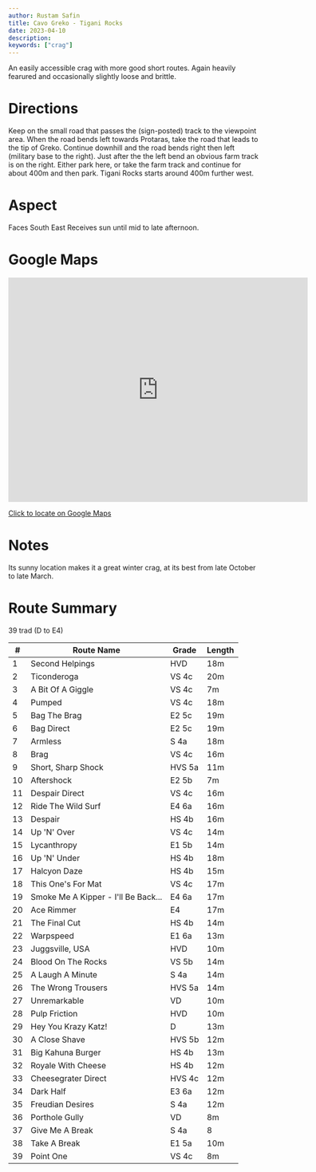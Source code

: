 ```yaml
---
author: Rustam Safin
title: Cavo Greko - Tigani Rocks
date: 2023-04-10
description:
keywords: ["crag"]
---
```


An easily accessible crag with more good short routes. Again heavily fearured and occasionally slightly loose and brittle.

# Directions

Keep on the small road that passes the (sign-posted) track to the viewpoint area. When the road bends left towards Protaras, take the road that leads to the tip of Greko. Continue downhill and the road bends right then left (military base to the right). Just after the the left bend an obvious farm track is on the right. Either park here, or take the farm track and continue for about 400m and then park. Tigani Rocks starts around 400m further west.
# Aspect

Faces South East Receives sun until mid to late afternoon.

# Google Maps

<iframe src="https://www.google.com/maps/embed?pb=!1m17!1m12!1m3!1d5538.9846912502835!2d34.06843031523929!3d34.962960980368!2m3!1f0!2f0!3f0!3m2!1i1024!2i768!4f13.1!3m2!1m1!2zMzTCsDU3JzQ2LjciTiAzNMKwMDQnMTQuMiJF!5e1!3m2!1sen!2s!4v1681157391383!5m2!1sen!2s" width="600" height="450" style="border:0;" allowfullscreen="" loading="lazy" referrerpolicy="no-referrer-when-downgrade"></iframe>

[Click to locate on Google Maps](https://goo.gl/maps/x8QqU434BdTRQd3N6)

# Notes

Its sunny location makes it a great winter crag, at its best from late October to late March.

# Route Summary

39 trad (D to E4)

| #   | Route Name                          | Grade  | Length |
| --- | ----------------------------------- | ------ | ------ |
| 1   | Second Helpings                     | HVD    | 18m    |
| 2   | Ticonderoga                         | VS 4c  | 20m    |
| 3   | A Bit Of A Giggle                   | VS 4c  | 7m     |
| 4   | Pumped                              | VS 4c  | 18m    |
| 5   | Bag The Brag                        | E2 5c  | 19m    |
| 6   | Bag Direct                          | E2 5c  | 19m    |
| 7   | Armless                             | S 4a   | 18m    |
| 8   | Brag                                | VS 4c  | 16m    |
| 9   | Short, Sharp Shock                  | HVS 5a | 11m    |
| 10  | Aftershock                          | E2 5b  | 7m     |
| 11  | Despair Direct                      | VS 4c  | 16m    |
| 12  | Ride The Wild Surf                  | E4 6a  | 16m    |
| 13  | Despair                             | HS 4b  | 16m    |
| 14  | Up 'N' Over                         | VS 4c  | 14m    |
| 15  | Lycanthropy                         | E1 5b  | 14m    |
| 16  | Up 'N' Under                        | HS 4b  | 18m    |
| 17  | Halcyon Daze                        | HS 4b  | 15m    |
| 18  | This One's For Mat                  | VS 4c  | 17m    |
| 19  | Smoke Me A Kipper - I'll Be Back... | E4 6a  | 17m    |
| 20  | Ace Rimmer                          | E4     | 17m    |
| 21  | The Final Cut                       | HS 4b  | 14m    |
| 22  | Warpspeed                           | E1 6a  | 13m    |
| 23  | Juggsville, USA                     | HVD    | 10m    |
| 24  | Blood On The Rocks                  | VS 5b  | 14m    |
| 25  | A Laugh A Minute                    | S 4a   | 14m    |
| 26  | The Wrong Trousers                  | HVS 5a | 14m    |
| 27  | Unremarkable                        | VD     | 10m    |
| 28  | Pulp Friction                       | HVD    | 10m    |
| 29  | Hey You Krazy Katz!                 | D      | 13m    |
| 30  | A Close Shave                       | HVS 5b | 12m    |
| 31  | Big Kahuna Burger                   | HS 4b  | 13m    |
| 32  | Royale With Cheese                  | HS 4b  | 12m    |
| 33  | Cheesegrater Direct                 | HVS 4c | 12m    |
| 34  | Dark Half                           | E3 6a  | 12m    |
| 35  | Freudian Desires                    | S 4a   | 12m    |
| 36  | Porthole Gully                      | VD     | 8m     |
| 37  | Give Me A Break                     | S 4a   | 8      |
| 38  | Take A Break                        | E1 5a  | 10m    |
| 39  | Point One                           | VS 4c  | 8m     |

